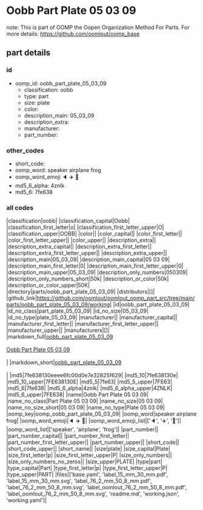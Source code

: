 # Oobb Part Plate 05 03 09  

note: This is part of OOMP the Oopen Organization Method For Parts. For more details: https://github.com/oomlout/oomp_base

##  part details





### id
* oomp_id: oobb_part_plate_05_03_09
  * classification: oobb
  * type: part
  * size: plate
  * color: 
  * description_main: 05_03_09
  * description_extra: 
  * manufacturer: 
  * part_number: 

### other_codes
* short_code: 
* oomp_word: speaker airplane frog
* oomp_word_emoji :speaker: :airplane: :frog:
* md5_6_alpha: 4znlk
* md5_6: 7fe638

### all codes 
|classification|oobb|
|classification_capital|Oobb|
|classification_first_letter|o|
|classification_first_letter_upper|O|
|classification_upper|OOBB|
|color||
|color_capital||
|color_first_letter||
|color_first_letter_upper||
|color_upper||
|description_extra||
|description_extra_capital||
|description_extra_first_letter||
|description_extra_first_letter_upper||
|description_extra_upper||
|description_main|05_03_09|
|description_main_capital|05 03 09|
|description_main_first_letter|0|
|description_main_first_letter_upper|0|
|description_main_upper|05_03_09|
|description_only_numbers|050309|
|description_only_numbers_short|50k|
|description_or_color|50k|
|description_or_color_upper|50K|
|directory|parts/oobb_part_plate_05_03_09|
|distributors|[]|
|github_link|https://github.com/oomlout/oomlout_oomp_part_src/tree/main/parts/oobb_part_plate_05_03_09/working|
|id|oobb_part_plate_05_03_09|
|id_no_class|part_plate_05_03_09|
|id_no_size|05_03_09|
|id_no_type|plate_05_03_09|
|manufacturer||
|manufacturer_capital||
|manufacturer_first_letter||
|manufacturer_first_letter_upper||
|manufacturer_upper||
|manufacturers|[]|
|markdown_full|[oobb_part_plate_05_03_09](https://github.com/oomlout/oomlout_oomp_part_src/tree/main/parts/oobb_part_plate_05_03_09/working)<br>[](https://github.com/oomlout/oomlout_oomp_part_src/tree/main/parts/oobb_part_plate_05_03_09/working)<br>[Oobb Part Plate 05 03 09](https://github.com/oomlout/oomlout_oomp_part_src/tree/main/parts/oobb_part_plate_05_03_09/working)<br><br>|
|markdown_short|[oobb_part_plate_05_03_09](https://github.com/oomlout/oomlout_oomp_part_src/tree/main/parts/oobb_part_plate_05_03_09/working)<br><br>|
|md5|7fe638130eeee6fc00d0e7e32825f629|
|md5_10|7fe638130e|
|md5_10_upper|7FE638130E|
|md5_5|7fe63|
|md5_5_upper|7FE63|
|md5_6|7fe638|
|md5_6_alpha|4znlk|
|md5_6_alpha_upper|4ZNLK|
|md5_6_upper|7FE638|
|name|Oobb Part Plate 05 03 09|
|name_no_class|Part Plate 05 03 09|
|name_no_size|05 03 09|
|name_no_size_short|05 03 09|
|name_no_type|Plate 05 03 09|
|oomp_key|oomp_oobb_part_plate_05_03_09|
|oomp_word|speaker airplane frog|
|oomp_word_emoji|:speaker: :airplane: :frog:|
|oomp_word_emoji_list|[':speaker:', ':airplane:', ':frog:']|
|oomp_word_list|['speaker', 'airplane', 'frog']|
|part_number||
|part_number_capital||
|part_number_first_letter||
|part_number_first_letter_upper||
|part_number_upper||
|short_code||
|short_code_upper||
|short_name||
|size|plate|
|size_capital|Plate|
|size_first_letter|p|
|size_first_letter_upper|P|
|size_only_numbers||
|size_only_numbers_no_zeros||
|size_upper|PLATE|
|type|part|
|type_capital|Part|
|type_first_letter|p|
|type_first_letter_upper|P|
|type_upper|PART|
|files|['base.yaml', 'label_15_mm_30_mm.pdf', 'label_15_mm_30_mm.svg', 'label_76_2_mm_50_8_mm.pdf', 'label_76_2_mm_50_8_mm.svg', 'label_oomlout_76_2_mm_50_8_mm.pdf', 'label_oomlout_76_2_mm_50_8_mm.svg', 'readme.md', 'working.json', 'working.yaml']|
